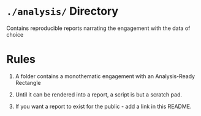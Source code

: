 # `./analysis/` Directory

Contains reproducible reports narrating the engagement with the data of choice

# Rules

1.  A folder contains a monothematic engagement with an Analysis-Ready Rectangle

2.  Until it can be rendered into a report, a script is but a scratch pad.

3.  If you want a report to exist for the public - add a link in this README.
